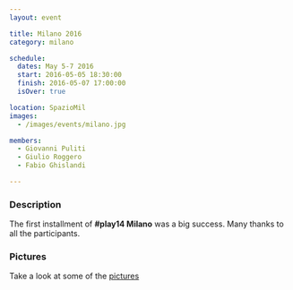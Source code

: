 ```yaml
---
layout: event

title: Milano 2016
category: milano

schedule:
  dates: May 5-7 2016
  start: 2016-05-05 18:30:00
  finish: 2016-05-07 17:00:00
  isOver: true

location: SpazioMil
images:
  - /images/events/milano.jpg

members:
  - Giovanni Puliti
  - Giulio Roggero
  - Fabio Ghislandi

---
```


### Description
The first installment of **#play14 Milano** was a big success.
Many thanks to all the participants.

### Pictures
Take a look at some of the [pictures](http://agilereloaded.500px.com/-play14-2016---milano)